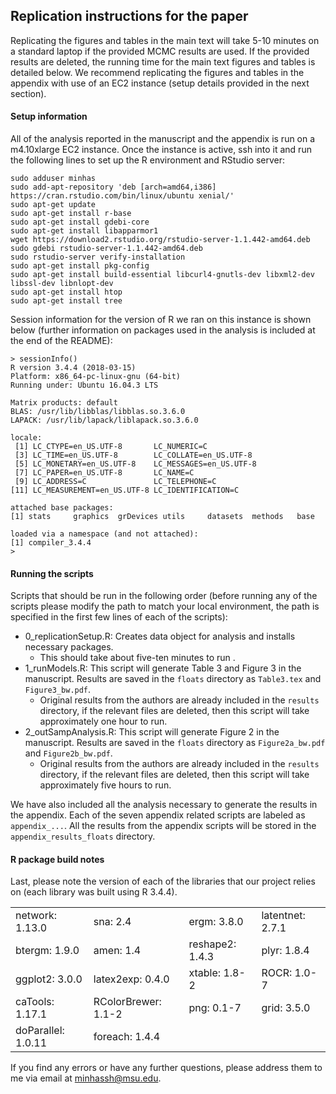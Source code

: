 ## Replication instructions for the paper

Replicating the figures and tables in the main text will take 5-10 minutes on a standard laptop if the provided MCMC results are used. If the provided results are deleted, the running time for the main text figures and tables is detailed below. We recommend replicating the figures and tables in the appendix with use of an EC2 instance (setup details provided in the next section). 

#### Setup information

All of the analysis reported in the manuscript and the appendix is run on a m4.10xlarge EC2 instance. Once the instance is active, ssh into it and run the following lines to set up the R environment and RStudio server: 

```
sudo adduser minhas
sudo add-apt-repository 'deb [arch=amd64,i386] https://cran.rstudio.com/bin/linux/ubuntu xenial/'
sudo apt-get update
sudo apt-get install r-base
sudo apt-get install gdebi-core
sudo apt-get install libapparmor1
wget https://download2.rstudio.org/rstudio-server-1.1.442-amd64.deb
sudo gdebi rstudio-server-1.1.442-amd64.deb
sudo rstudio-server verify-installation
sudo apt-get install pkg-config
sudo apt-get install build-essential libcurl4-gnutls-dev libxml2-dev libssl-dev libnlopt-dev
sudo apt-get install htop
sudo apt-get install tree
```

Session information for the version of R we ran on this instance is shown below (further information on packages used in the analysis is included at the end of the README): 

```
> sessionInfo()
R version 3.4.4 (2018-03-15)
Platform: x86_64-pc-linux-gnu (64-bit)
Running under: Ubuntu 16.04.3 LTS

Matrix products: default
BLAS: /usr/lib/libblas/libblas.so.3.6.0
LAPACK: /usr/lib/lapack/liblapack.so.3.6.0

locale:
 [1] LC_CTYPE=en_US.UTF-8       LC_NUMERIC=C
 [3] LC_TIME=en_US.UTF-8        LC_COLLATE=en_US.UTF-8
 [5] LC_MONETARY=en_US.UTF-8    LC_MESSAGES=en_US.UTF-8
 [7] LC_PAPER=en_US.UTF-8       LC_NAME=C
 [9] LC_ADDRESS=C               LC_TELEPHONE=C
[11] LC_MEASUREMENT=en_US.UTF-8 LC_IDENTIFICATION=C

attached base packages:
[1] stats     graphics  grDevices utils     datasets  methods   base

loaded via a namespace (and not attached):
[1] compiler_3.4.4
>
```

#### Running the scripts

Scripts that should be run in the following order (before running any of the scripts please modify the path to match your local environment, the path is specified in the first few lines of each of the scripts): 

- 0_replicationSetup.R: Creates data object for analysis and installs necessary packages.
    + This should take about five-ten minutes to run .
- 1_runModels.R: This script will generate Table 3 and Figure 3 in the manuscript. Results are saved in the `floats` directory as `Table3.tex` and `Figure3_bw.pdf`.
    + Original results from the authors are already included in the `results` directory, if the relevant files are deleted, then this script will take approximately one hour to run. 
- 2_outSampAnalysis.R: This script will generate Figure 2 in the manuscript. Results are saved in the `floats` directory as `Figure2a_bw.pdf` and `Figure2b_bw.pdf`.
    + Original results from the authors are already included in the `results` directory, if the relevant files are deleted, then this script will take approximately five hours to run. 

We have also included all the analysis necessary to generate the results in the appendix. Each of the seven appendix related scripts are labeled as `appendix_...`. All the results from the appendix scripts will be stored in the `appendix_results_floats` directory.

#### R package build notes

Last, please note the version of each of the libraries that our project relies on (each library was built using R 3.4.4). 

|                   |                    |                |                 |
|:------------------|:-------------------|:---------------|:----------------|
|network: 1.13.0    |sna: 2.4            |ergm: 3.8.0     |latentnet: 2.7.1 |
|btergm: 1.9.0      |amen: 1.4           |reshape2: 1.4.3 |plyr: 1.8.4      |
|ggplot2: 3.0.0     |latex2exp: 0.4.0    |xtable: 1.8-2   |ROCR: 1.0-7      |
|caTools: 1.17.1    |RColorBrewer: 1.1-2 |png: 0.1-7      |grid: 3.5.0      |
|doParallel: 1.0.11 |foreach: 1.4.4      |                |                 |

If you find any errors or have any further questions, please address them to me via email at minhassh@msu.edu.